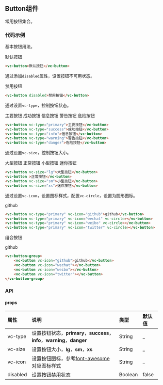 <script>
    
    import { button, buttonGroup } from 'vcomponent'
    import vcDemo from 'sitecomponent/demo'

    export default {

        components: {

            vcDemo,
            vcButtonGroup: buttonGroup,
            vcButton: button
        }
    }
</script>

## Button组件

常用按钮集合。

### 代码示例

基本按钮用法。

<vc-demo>

<div slot="example">
<vc-button>默认按钮</vc-button>
</div>

```html
<vc-button>默认按钮</vc-button>
```

</vc-demo>

通过添加`disabled`属性，设置按钮不可用状态。

<vc-demo>

<div slot="example">
<vc-button disabled>禁用按钮</vc-button>
</div>

```html
<vc-button disabled>禁用按钮</vc-button>
```
    
</vc-demo>

通过设置`vc-type`，控制按钮状态。

<vc-demo>

<div slot="example">
<vc-button vc-type="primary">主要按钮</vc-button>
<vc-button vc-type="success">成功按钮</vc-button>
<vc-button vc-type="info">信息按钮</vc-button>
<vc-button vc-type="warning">警告按钮</vc-button>
<vc-button vc-type="danger">危险按钮</vc-button>
</div>

```html
<vc-button vc-type="primary">主要按钮</vc-button>
<vc-button vc-type="success">成功按钮</vc-button>
<vc-button vc-type="info">信息按钮</vc-button>
<vc-button vc-type="warning">警告按钮</vc-button>
<vc-button vc-type="danger">危险按钮</vc-button>
```

</vc-demo>

通过设置`vc-size`，控制按钮大小。

<vc-demo>

<div slot="example">
<vc-button vc-size="lg">大型按钮</vc-button>
<vc-button >正常按钮</vc-button>
<vc-button vc-size="sm">小型按钮</vc-button>
<vc-button vc-size="xs">迷你按钮</vc-button>
</div>

```html
<vc-button vc-size="lg">大型按钮</vc-button>
<vc-button >正常按钮</vc-button>
<vc-button vc-size="sm">小型按钮</vc-button>
<vc-button vc-size="xs">迷你按钮</vc-button>
```

</vc-demo>

通过设置`vc-icon`，设置图标样式，配置`vc-circle`，设置为圆形图标。

<vc-demo> 

<div slot="example">
<vc-button vc-type="primary" vc-icon="github">github</vc-button>
<vc-button vc-type="primary" vc-icon="wechat" vc-circle></vc-button>
<vc-button vc-type="primary" vc-icon="weibo" vc-circle></vc-button>
<vc-button vc-type="primary" vc-icon="twitter" vc-circle></vc-button>
</div>

```html
<vc-button vc-type="primary" vc-icon="github">github</vc-button>
<vc-button vc-type="primary" vc-icon="wechat" vc-circle></vc-button>
<vc-button vc-type="primary" vc-icon="weibo" vc-circle></vc-button>
<vc-button vc-type="primary" vc-icon="twitter" vc-circle></vc-button>
```

</vc-demo>

组合按钮

<vc-demo> 

<div slot="example">
<vc-button-group>
    <vc-button vc-icon="github">github</vc-button>
    <vc-button vc-icon="pencil"></vc-button>
    <vc-button vc-icon="share-alt"></vc-button>
    <vc-button vc-icon="trash"></vc-button>
</vc-button-group>
</div>

```html
<vc-button-group>
    <vc-button vc-icon="github">github</vc-button>
    <vc-button vc-icon="wechat"></vc-button>
    <vc-button vc-icon="weibo"></vc-button>
    <vc-button vc-icon="twitter"></vc-button>
</vc-button-group>
```

</vc-demo>

### API

#### props

|属性|说明|类型|默认值|
|:---|:---|:---|:---|
|vc-type|设置按钮状态，**primary**，**success**，**info**，**warning**，**danger**|String|_|
|vc-size|设置按钮大小，**lg**，**sm**，**xs**|String|_|
|vc-icon|设置按钮图标，参考[font-awesome](http://fontawesome.io/icons/)对应图标样式|String|_|
|disabled|设置按钮禁用状态|Boolean|false|

